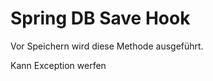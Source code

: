 Spring DB Save Hook
===================

Vor Speichern wird diese Methode ausgeführt.

Kann Exception werfen